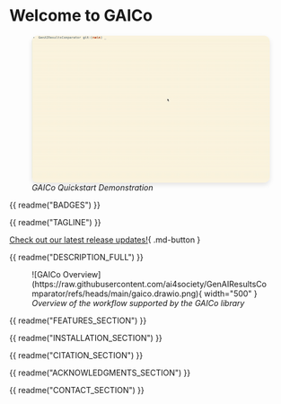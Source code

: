 # Welcome to GAICo

<figure markdown="span">
  <img src="https://raw.githubusercontent.com/ai4society/GenAIResultsComparator/refs/heads/main/docs/misc/quickstart.gif" alt="GIF Showing GAICo's Quickstart" style="display: block; margin: auto; border-radius: 10px; box-shadow: 0 4px 8px rgba(0, 0, 0, 0.1);">
  <figcaption><em>GAICo Quickstart Demonstration</em></figcaption>
</figure>

{{ readme("BADGES") }}

{{ readme("TAGLINE") }}

[Check out our latest release updates!](https://ai4society.github.io/projects/GenAIResultsComparator/news){ .md-button }

{{ readme("DESCRIPTION_FULL") }}

<figure markdown="span">
  ![GAICo Overview](https://raw.githubusercontent.com/ai4society/GenAIResultsComparator/refs/heads/main/gaico.drawio.png){ width="500" }
  <figcaption><em>Overview of the workflow supported by the <i>GAICo</i> library</em></figcaption>
</figure>

{{ readme("FEATURES_SECTION") }}

{{ readme("INSTALLATION_SECTION") }}

{{ readme("CITATION_SECTION") }}

{{ readme("ACKNOWLEDGMENTS_SECTION") }}

{{ readme("CONTACT_SECTION") }}
